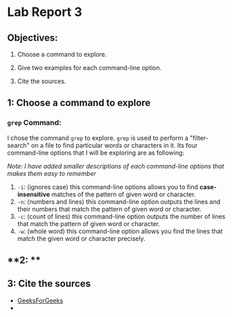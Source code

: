 # Lab Report 3

## **Objectives:**

1. Choose a command to explore.

2. Give two examples for each command-line option.

3. Cite the sources.


## **1: Choose a command to explore**

### `grep` Command:

I chose the command `grep` to explore. `grep` is used to perform a "filter-search" on a file to find particular words or characters in it. 
Its four command-line options that I will be exploring are as following:

*Note: I have added smaller descriptions of each command-line options that makes them easy to remember*

1. `-i`: (ignores case) this command-line options allows you to find **case-insensitive** matches of the pattern of given word or character.
2. `-n`: (numbers and lines) this command-line option outputs the lines and their numbers that match the pattern of given word or character.
3. `-c`: (count of lines) this command-line option outputs the number of lines that match the pattern of given word or character.
4. `-w`: (whole word) this command-line option allows you find the lines that match the given word or character precisely.

## **2: **

## **3: Cite the sources**

* [GeeksForGeeks](https://www.geeksforgeeks.org/grep-command-in-unixlinux/)
* 
